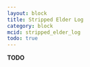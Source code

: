 ```yaml
---
layout: block
title: Stripped Elder Log
category: block
mcid: stripped_elder_log
todo: true
---
```



**TODO**
